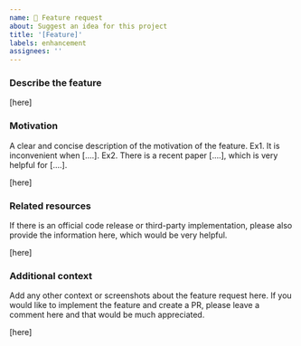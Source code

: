 ```yaml
---
name: 🚀 Feature request
about: Suggest an idea for this project
title: '[Feature]'
labels: enhancement
assignees: ''
---
```


### Describe the feature

\[here\]

### Motivation

A clear and concise description of the motivation of the feature.
Ex1. It is inconvenient when \[....\].
Ex2. There is a recent paper \[....\], which is very helpful for \[....\].

\[here\]

### Related resources

If there is an official code release or third-party implementation, please also provide the information here, which would be very helpful.

\[here\]

### Additional context

Add any other context or screenshots about the feature request here.
If you would like to implement the feature and create a PR, please leave a comment here and that would be much appreciated.

\[here\]
